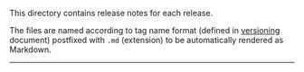 
This directory contains release notes for each release.

The files are named according to tag name format
(defined in [versioning][1] document)
postfixed with `.md` (extension) to be automatically rendered as Markdown.

---

[1]: docs/versioning.md

